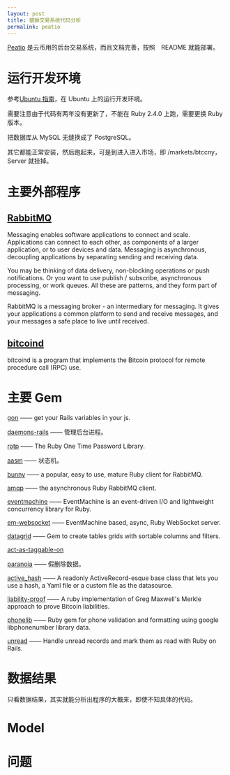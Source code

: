 ```yaml
---
layout: post
title: 貔貅交易系统代码分析
permalink: peatio
---
```


[Peatio](https://github.com/peatio/peatio) 是云币用的后台交易系统，而且文档完善，按照　README 就能部署。

# 运行开发环境
参考[Ubuntu 指南](https://github.com/peatio/peatio/blob/master/doc/setup-local-ubuntu.md)，在 Ubuntu 上的运行开发环境。

需要注意由于代码有两年没有更新了，不能在 Ruby 2.4.0 上跑，需要更换 Ruby 版本。

把数据库从 MySQL 无缝换成了 PostgreSQL。

其它都能正常安装，然后跑起来，可是到进入进入市场，即 /markets/btccny，Server 就挂掉。


# 主要外部程序

## [RabbitMQ](https://www.rabbitmq.com/)
Messaging enables software applications to connect and scale. Applications can connect to each other, as components of a larger application, or to user devices and data. Messaging is asynchronous, decoupling applications by separating sending and receiving data.

You may be thinking of data delivery, non-blocking operations or push notifications. Or you want to use publish / subscribe, asynchronous processing, or work queues. All these are patterns, and they form part of messaging.

RabbitMQ is a messaging broker - an intermediary for messaging. It gives your applications a common platform to send and receive messages, and your messages a safe place to live until received.

## [bitcoind](https://en.bitcoin.it/wiki/Bitcoind)
bitcoind is a program that implements the Bitcoin protocol for remote procedure call (RPC) use.

# 主要 Gem

[gon](https://github.com/gazay/gon) —— get your Rails variables in your js.

[daemons-rails](https://github.com/mirasrael/daemons-rails) —— 管理后台进程。

[rotp](https://github.com/mdp/rotp) —— The Ruby One Time Password Library.

[aasm](https://github.com/aasm/aasm) —— 状态机。

[bunny](https://github.com/ruby-amqp/bunny) ——  a popular, easy to use, mature Ruby client for RabbitMQ.

[amqp](https://github.com/ruby-amqp/amqp) —— the asynchronous Ruby RabbitMQ client.


[eventmachine](https://github.com/eventmachine/eventmachine) —— EventMachine is an event-driven I/O and lightweight concurrency library for Ruby.

[em-websocket](https://github.com/igrigorik/em-websocket) —— EventMachine based, async, Ruby WebSocket server.

[datagrid](https://github.com/bogdan/datagrid) —— Gem to create tables grids with sortable columns and filters.

[act-as-taggable-on](https://github.com/mbleigh/acts-as-taggable-on)

[paranoia](https://github.com/rubysherpas/paranoia) —— 假删除数据。

[active_hash](https://github.com/zilkey/active_hash) —— A readonly ActiveRecord-esque base class that lets you use a hash, a Yaml file or a custom file as the datasource.


[liability-proof](https://github.com/peatio/liability-proof) —— A ruby implementation of Greg Maxwell's Merkle approach to prove Bitcoin liabilities.


[phonelib](https://github.com/daddyz/phonelib) —— Ruby gem for phone validation and formatting using google libphonenumber library data.

[unread](https://github.com/ledermann/unread) —— Handle unread records and mark them as read with Ruby on Rails.


# 数据结果

只看数据结果，其实就能分析出程序的大概来，即使不知具体的代码。

# Model



# 问题
